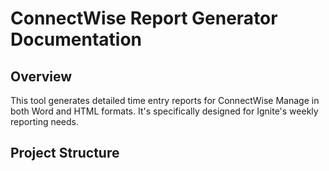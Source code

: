 # ConnectWise Report Generator Documentation

## Overview
This tool generates detailed time entry reports for ConnectWise Manage in both Word and HTML formats. It's specifically designed for Ignite's weekly reporting needs.

## Project Structure 